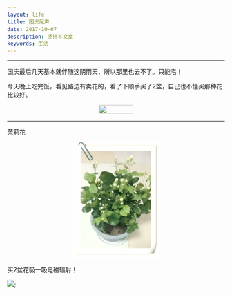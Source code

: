 ```yaml
---
layout: life
title: 国庆尾声
date: 2017-10-07
description: 坚持写文章
keywords: 生活
---
```


*************

国庆最后几天基本就伴随这阴雨天，所以那里也去不了。只能宅！

今天晚上吃完饭，看见路边有卖花的，看了下顺手买了2盆，自己也不懂买那种花比较好。

<center>
<img src="../2017res/10-07/1.jpg" width="40%" height="40%" />
</center>

---

茉莉花
<center>
<img src="2017res/10-07/2.jpg" width="40%" height="40%" />
</center>

买2盆花吸一吸电磁辐射！

![](/life/2017res/10-07/1.jpg);

